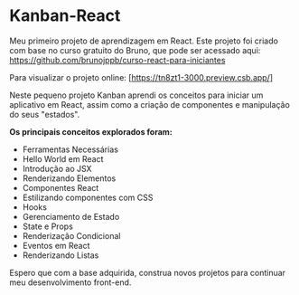 # Kanban-React
Meu primeiro projeto de aprendizagem em React. Este projeto foi criado com base no curso gratuito do Bruno, que pode ser acessado aqui: https://github.com/brunojppb/curso-react-para-iniciantes

Para visualizar o projeto online: [https://tn8zt1-3000.preview.csb.app/]

Neste pequeno projeto Kanban aprendi os conceitos para iniciar um aplicativo em React, assim como a criação de componentes e manipulação do seus "estados".

<b>Os principais conceitos explorados foram:</b>

- Ferramentas Necessárias
- Hello World em React
- Introdução ao JSX
- Renderizando Elementos
- Componentes React
- Estilizando componentes com CSS
- Hooks
- Gerenciamento de Estado
- State e Props
- Renderização Condicional
- Eventos em React
- Renderizando Listas

Espero que com a base adquirida, construa novos projetos para continuar meu desenvolvimento front-end.
